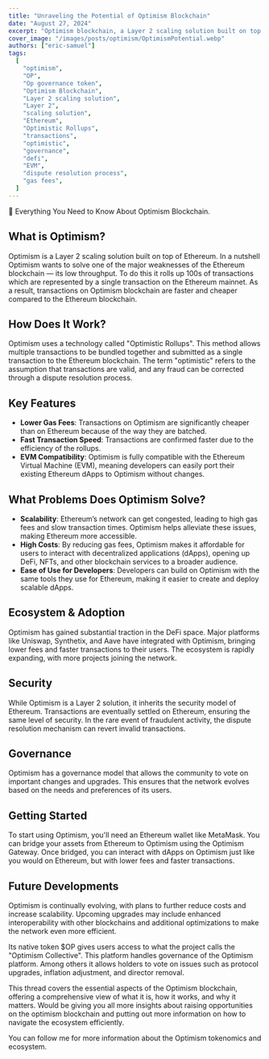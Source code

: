 ```yaml
---
title: "Unraveling the Potential of Optimism Blockchain"
date: "August 27, 2024"
excerpt: "Optimism blockchain, a Layer 2 scaling solution built on top of Ethereum, aims to alleviate Ethereum's scalability issues by rolling up transactions."
cover_image: "/images/posts/optimism/OptimismPotential.webp"
authors: ["eric-samuel"]
tags:
  [
    "optimism",
    "OP",
    "Op governance token",
    "Optimism Blockchain",
    "Layer 2 scaling solution",
    "Layer 2",
    "scaling solution",
    "Ethereum",
    "Optimistic Rollups",
    "transactions",
    "optimistic",
    "governance",
    "defi",
    "EVM",
    "dispute resolution process",
    "gas fees",
  ]
---
```


🧵 Everything You Need to Know About Optimism Blockchain.

## What is Optimism?

Optimism is a Layer 2 scaling solution built on top of Ethereum.
In a nutshell Optimism wants to solve one of the major weaknesses of the Ethereum blockchain — its low throughput. To do this it rolls up 100s of transactions which are represented by a single transaction on the Ethereum mainnet. As a result, transactions on Optimism blockchain are faster and cheaper compared to the Ethereum blockchain.

## How Does It Work?

Optimism uses a technology called "Optimistic Rollups". This method allows multiple transactions to be bundled together and submitted as a single transaction to the Ethereum blockchain. The term "optimistic" refers to the assumption that transactions are valid, and any fraud can be corrected through a dispute resolution process.

## Key Features

- **Lower Gas Fees**: Transactions on Optimism are significantly cheaper than on Ethereum because of the way they are batched.
- **Fast Transaction Speed**: Transactions are confirmed faster due to the efficiency of the rollups.
- **EVM Compatibility**: Optimism is fully compatible with the Ethereum Virtual Machine (EVM), meaning developers can easily port their existing Ethereum dApps to Optimism without changes.

## What Problems Does Optimism Solve?

- **Scalability**: Ethereum’s network can get congested, leading to high gas fees and slow transaction times. Optimism helps alleviate these issues, making Ethereum more accessible.
- **High Costs**: By reducing gas fees, Optimism makes it affordable for users to interact with decentralized applications (dApps), opening up DeFi, NFTs, and other blockchain services to a broader audience.
- **Ease of Use for Developers**: Developers can build on Optimism with the same tools they use for Ethereum, making it easier to create and deploy scalable dApps.

## Ecosystem & Adoption

Optimism has gained substantial traction in the DeFi space. Major platforms like Uniswap, Synthetix, and Aave have integrated with Optimism, bringing lower fees and faster transactions to their users. The ecosystem is rapidly expanding, with more projects joining the network.

## Security

While Optimism is a Layer 2 solution, it inherits the security model of Ethereum. Transactions are eventually settled on Ethereum, ensuring the same level of security. In the rare event of fraudulent activity, the dispute resolution mechanism can revert invalid transactions.

## Governance

Optimism has a governance model that allows the community to vote on important changes and upgrades. This ensures that the network evolves based on the needs and preferences of its users.

## Getting Started

To start using Optimism, you'll need an Ethereum wallet like MetaMask. You can bridge your assets from Ethereum to Optimism using the Optimism Gateway. Once bridged, you can interact with dApps on Optimism just like you would on Ethereum, but with lower fees and faster transactions.

## Future Developments

Optimism is continually evolving, with plans to further reduce costs and increase scalability. Upcoming upgrades may include enhanced interoperability with other blockchains and additional optimizations to make the network even more efficient.

Its native token $OP gives users access to what the project calls the "Optimism Collective". This platform handles governance of the Optimism platform. Among others it allows holders to vote on issues such as protocol upgrades, inflation adjustment, and director removal.

This thread covers the essential aspects of the Optimism blockchain, offering a comprehensive view of what it is, how it works, and why it matters. Would be giving you all more insights about raising opportunities on the optimism blockchain and putting out more information on how to navigate the ecosystem efficiently.

You can follow me for more information about the Optimism tokenomics and ecosystem.
